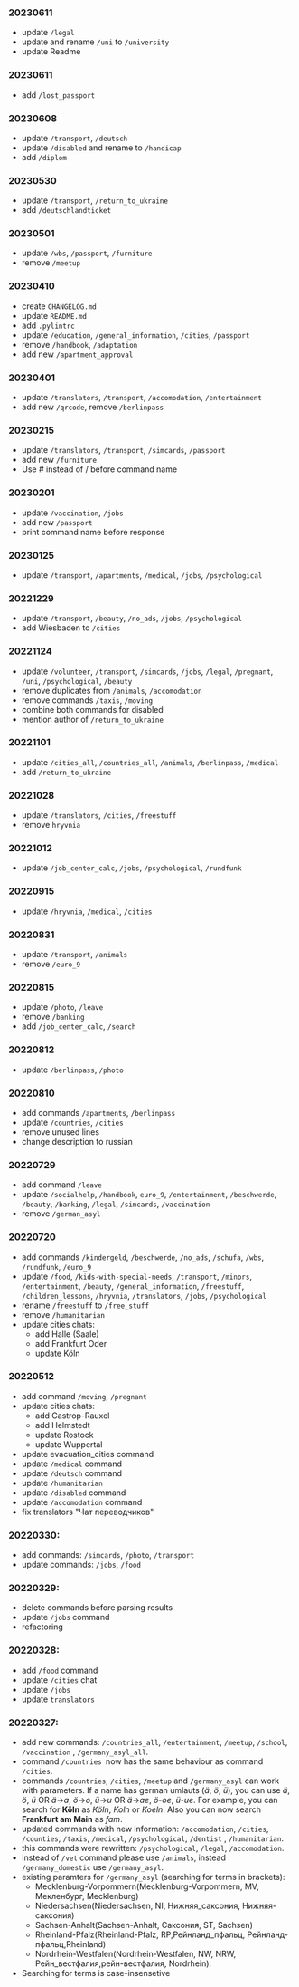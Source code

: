 ### 20230611
- update `/legal`
- update and rename `/uni` to `/university`
- update Readme

### 20230611
- add `/lost_passport`

### 20230608
- update `/transport`, `/deutsch`
- update `/disabled` and rename to `/handicap`
- add `/diplom`

### 20230530
- update `/transport`, `/return_to_ukraine`
- add `/deutschlandticket`

### 20230501
- update `/wbs`, `/passport`, `/furniture`
- remove `/meetup`

### 20230410
- create `CHANGELOG.md`
- update `README.md`
- add `.pylintrc`
- update `/education`, `/general_information`, `/cities`, `/passport`
- remove `/handbook`, `/adaptation`
- add new `/apartment_approval`

### 20230401
- update `/translators`, `/transport`, `/accomodation`, `/entertainment`
- add new `/qrcode`, remove `/berlinpass`

### 20230215
- update `/translators`, `/transport`, `/simcards`, `/passport`
- add new `/furniture`
- Use # instead of / before command name

### 20230201
- update `/vaccination`, `/jobs`
- add new `/passport`
- print command name before response

### 20230125
- update `/transport`, `/apartments`, `/medical`, `/jobs`, `/psychological`

### 20221229
- update `/transport`, `/beauty`, `/no_ads`, `/jobs`, `/psychological`
- add Wiesbaden to `/cities`

### 20221124
- update `/volunteer`, `/transport`, `/simcards`, `/jobs`, `/legal`, `/pregnant`, `/uni`, `/psychological`, `/beauty`
- remove duplicates from `/animals`, `/accomodation`
- remove commands `/taxis`, `/moving`
- combine both commands for disabled
- mention author of `/return_to_ukraine`

### 20221101
- update `/cities_all`, `/countries_all`, `/animals`, `/berlinpass`, `/medical`
- add `/return_to_ukraine`

### 20221028
- update `/translators`, `/cities`, `/freestuff`
- remove `hryvnia`

### 20221012
- update `/job_center_calc`, `/jobs`, `/psychological`, `/rundfunk`

### 20220915
- update `/hryvnia`, `/medical`, `/cities`

### 20220831
- update `/transport`, `/animals`
- remove `/euro_9`

### 20220815
- update `/photo`, `/leave`
- remove `/banking`
- add `/job_center_calc`, `/search`

### 20220812
- update `/berlinpass`, `/photo`

### 20220810
- add commands `/apartments`, `/berlinpass`
- update `/countries`, `/cities`
- remove unused lines
- change description to russian

### 20220729
- add command `/leave`
- update `/socialhelp`, `/handbook`, `euro_9`, `/entertainment`, `/beschwerde`, `/beauty`, `/banking`, `/legal`, `/simcards`, `/vaccination`
- remove `/german_asyl`

### 20220720
- add commands `/kindergeld`, `/beschwerde`, `/no_ads`, `/schufa`, `/wbs`, `/rundfunk`, `/euro_9`
- update `/food`, `/kids-with-special-needs`, `/transport`, `/minors`, `/entertainment`, `/beauty`, `/general_information`, `/freestuff`, `/children_lessons`, `/hryvnia`, `/translators`, `/jobs`, `/psychological`
- rename `/freestuff` to `/free_stuff`
- remove `/humanitarian`
- update cities chats:
  - add Halle (Saale)
  - add Frankfurt Oder
  - update Köln

### 20220512
- add command `/moving`, `/pregnant`
- update cities chats:
  - add Castrop-Rauxel 
  - add Helmstedt 
  - update Rostock 
  - update Wuppertal 
- update evacuation_cities command 
- update `/medical` command
- update `/deutsch` command
- update `/humanitarian`
- update `/disabled` command
- update `/accomodation` command
- fix translators "Чат переводчиков"
### 20220330:
- add commands: `/simcards`, `/photo`, `/transport`
- update commands: `/jobs`, `/food`
### 20220329:
- delete commands before parsing results
- update `/jobs` command
- refactoring
### 20220328:
- add `/food` command
- update `/cities` chat
- update `/jobs`
- update `translators`

### 20220327:
- add new commands: `/countries_all`, `/entertainment`, `/meetup`, `/school`, `/vaccination` , `/germany_asyl_all`.
- command `/countries `now has the same behaviour as command `/cities`.
- commands `/countries`, `/cities`, `/meetup` and `/germany_asyl` can work with parameters. If a name has german umlauts (*ä*, *ö*, *ü*), you can use *ä*, *ö*, *ü* OR *ä*->*a*, *ö*->*o*, *ü*->*u* OR *ä*->*ae*, *ö*-*oe*, *ü*-*ue*. For example, you can search for **Köln** as *Köln*, *Koln* or *Koeln*. Also you can now search **Frankfurt am Main** as *fam*.
- updated commands with new information: `/accomodation`, `/cities`, `/counties`, `/taxis`, `/medical`, `/psychological`, `/dentist` , `/humanitarian`.
- this commands were rewritten: `/psychological`, `/legal`, `/accomodation`. 
- instead of `/vet` command please use `/animals`, instead `/germany_domestic` use `/germany_asyl`.
- existing paramters for `/germany_asyl` (searching for terms in brackets):
  - Mecklenburg-Vorpommern(Mecklenburg-Vorpommern, MV, Мекленбург, Mecklenburg)
  - Niedersachsen(Niedersachsen, NI, Нижняя_саксония, Нижняя-саксония)
  - Sachsen-Anhalt(Sachsen-Anhalt, Саксония, ST, Sachsen)
  - Rheinland-Pfalz(Rheinland-Pfalz, RP,Рейнланд_пфальц, Рейнланд-пфальц,Rheinland)
  - Nordrhein-Westfalen(Nordrhein-Westfalen, NW, NRW, Рейн_вестфалия,рейн-вестфалия,  Nordrhein).
- Searching for terms is case-insensetive
